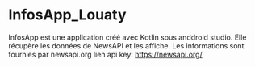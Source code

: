 # InfosApp_Louaty

InfosApp est une application créé avec Kotlin sous anddroid studio.
Elle récupère les données de NewsAPI et les affiche. 
Les informations sont fournies par newsapi.org
lien api key: https://newsapi.org/
